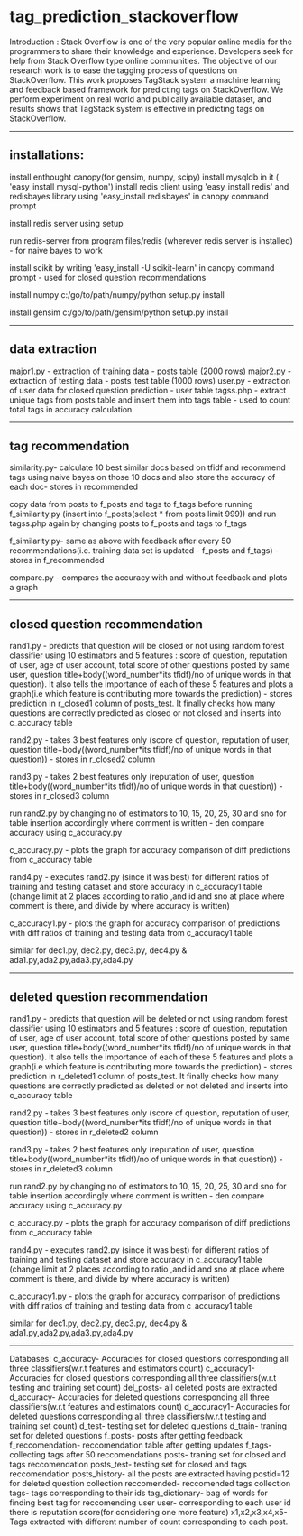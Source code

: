 # tag_prediction_stackoverflow
Introduction :
Stack Overflow is one of the very popular online media for the programmers to share their knowledge and experience. Developers seek for help from Stack Overflow type online communities. The objective of our research work is to ease the tagging process of questions on StackOverflow. This work proposes TagStack system a machine learning and feedback based framework for predicting tags on StackOverflow. We perform experiment on real world and publically available dataset, and results shows that TagStack system is effective in predicting tags on StackOverflow.
___________________________________________________________________________________________

installations:
-------------------------------------
install enthought canopy(for gensim, numpy, scipy)
install mysqldb in it ( 'easy_install mysql-python')
install redis client using 'easy_install redis' and redisbayes library using 'easy_install redisbayes' in canopy command prompt

install redis server using setup

run redis-server from program files/redis (wherever redis server is installed) - for naive bayes to work

install scikit by writing 'easy_install -U scikit-learn' in canopy command prompt - used for closed question recommendations

install numpy 
c:/go/to/path/numpy/python setup.py install

install gensim 
c:/go/to/path/gensim/python setup.py install

____________________________________________________________________________________________________________________________________

data extraction
--------------------------------
major1.py - extraction of training data - posts table (2000 rows)
major2.py - extraction of testing data - posts_test table (1000 rows)
user.py - extraction of user data for closed question prediction - user table
tagss.php - extract unique tags from posts table and insert them into tags table - used to count total tags in accuracy calculation
 
____________________________________________________________________________________________________________________________________
tag recommendation
-------------------------------------------------
similarity.py- calculate 10 best similar docs based on tfidf and recommend tags using naive bayes on those 10 docs and also store the accuracy of each doc- stores in recommended

copy data from posts to f_posts and tags to f_tags before running f_similarity.py
(insert into f_posts(select * from posts limit 999)) and run tagss.php again by changing posts to f_posts and tags to f_tags

f_similarity.py- same as above with feedback after every 50 recommendations(i.e. training data set is updated - f_posts and f_tags) - stores in f_recommended

compare.py - compares the accuracy with and without feedback and plots a graph


______________________________________________________________________________________________________________________________
closed question recommendation
--------------------------------------------------
rand1.py - predicts that question will be closed or not using random forest classifier using 10 estimators and 5 features : score of question, reputation of user, age of user account, total score of other questions posted by same user, question title+body((word_number*its tfidf)/no of unique words in that question). It also tells the importance of each of these 5 features and plots a graph(i.e which feature is contributing more towards the prediction) - stores prediction in r_closed1 column of posts_test. It finally checks how many questions are correctly predicted as closed or not closed and inserts into c_accuracy table

rand2.py - takes 3 best features only (score of question, reputation of user, question title+body((word_number*its tfidf)/no of unique words in that question)) - stores in r_closed2 column

rand3.py - takes 2 best features only (reputation of user, question title+body((word_number*its tfidf)/no of unique words in that question)) - stores in r_closed3 column

run rand2.py by changing no of estimators to 10, 15, 20, 25, 30 and sno for table insertion accordingly where comment is written - den compare accuracy using c_accuracy.py

c_accuracy.py - plots the graph for accuracy comparison of diff predictions from c_accuracy table

rand4.py - executes rand2.py (since it was best) for different ratios of training and testing dataset and store accuracy in c_accuracy1 table
		(change limit at 2 places according to ratio ,and id and sno at place where comment is there, and divide by where accuracy is written)

c_accuracy1.py - plots the graph for accuracy comparison of predictions with diff ratios of training and testing data from c_accuracy1 table

similar for dec1.py, dec2.py, dec3.py, dec4.py & ada1.py,ada2.py,ada3.py,ada4.py

____________________________________________________________________________________________________________________________

deleted question recommendation
--------------------------------------------------
rand1.py - predicts that question will be deleted or not using random forest classifier using 10 estimators and 5 features : score of question, reputation of user, age of user account, total score of other questions posted by same user, question title+body((word_number*its tfidf)/no of unique words in that question). It also tells the importance of each of these 5 features and plots a graph(i.e which feature is contributing more towards the prediction) - stores prediction in r_deleted1 column of posts_test. It finally checks how many questions are correctly predicted as deleted or not deleted and inserts into c_accuracy table

rand2.py - takes 3 best features only (score of question, reputation of user, question title+body((word_number*its tfidf)/no of unique words in that question)) - stores in r_deleted2 column

rand3.py - takes 2 best features only (reputation of user, question title+body((word_number*its tfidf)/no of unique words in that question)) - stores in r_deleted3 column

run rand2.py by changing no of estimators to 10, 15, 20, 25, 30 and sno for table insertion accordingly where comment is written - den compare accuracy using c_accuracy.py

c_accuracy.py - plots the graph for accuracy comparison of diff predictions from c_accuracy table

rand4.py - executes rand2.py (since it was best) for different ratios of training and testing dataset and store accuracy in c_accuracy1 table
		(change limit at 2 places according to ratio ,and id and sno at place where comment is there, and divide by where accuracy is written)

c_accuracy1.py - plots the graph for accuracy comparison of predictions with diff ratios of training and testing data from c_accuracy1 table

similar for dec1.py, dec2.py, dec3.py, dec4.py & ada1.py,ada2.py,ada3.py,ada4.py

____________________________________________________________________________________________________________________________

Databases:
c_accuracy- Accuracies for closed questions corresponding all three classifiers(w.r.t features and estimators count)
c_accuracy1- Accuracies for closed questions corresponding all three classifiers(w.r.t testing and training set count)
del_posts- all deleted posts are extracted
d_accuracy- Accuracies for deleted questions corresponding all three classifiers(w.r.t features and estimators count)
d_accuracy1- Accuracies for deleted questions corresponding all three classifiers(w.r.t testing and training set count)
d_test- testing set for deleted questions
d_train- traning set for deleted questions
f_posts- posts after getting feedback
f_reccomendation- reccomendation table after getting updates
f_tags- collecting tags after 50 reccomendations
posts- traning set for closed and tags reccomendation
posts_test- testing set for closed and tags reccomendation
posts_history- all the posts are extracted having postid=12 for deleted question collection
reccomended- reccomended tags collection
tags- tags corresponding to their ids
tag_dictionary- bag of words for finding best tag for reccomending user
user- corresponding to each user id there is reputation score(for considering one more feature)
x1,x2,x3,x4,x5- Tags extracted with different number of count corresponding to each post.